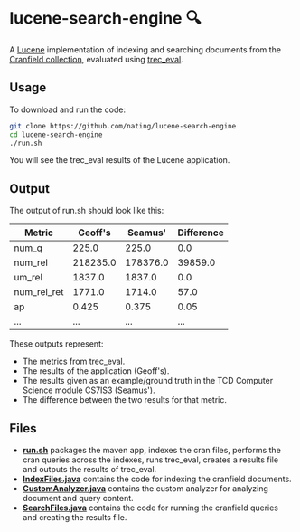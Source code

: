 # lucene-search-engine 🔍

A [Lucene](https://lucene.apache.org/) implementation of indexing and searching documents from the [Cranfield collection](http://ir.dcs.gla.ac.uk/resources/test_collections/cran/), evaluated using [trec_eval](https://trec.nist.gov/trec_eval/).

## Usage

To download and run the code:
```bash
git clone https://github.com/nating/lucene-search-engine
cd lucene-search-engine
./run.sh
```

You will see the trec_eval results of the Lucene application.

## Output

The output of run.sh should look like this:

|Metric 	|Geoff's |Seamus' |Difference	|
|---|---|---|---|
|num_q  	|225.0   |225.0   |0.0			|
|num_rel 	|218235.0|178376.0|39859.0		|
|um_rel 	|1837.0  |1837.0  |0.0			|
|num_rel_ret|1771.0  |1714.0  |57.0			|
|ap 		|0.425   |0.375   |0.05			|
|...|...|...|...|

These outputs represent: 
* The metrics from trec_eval.
* The results of the application (Geoff's).
* The results given as an example/ground truth in the TCD Computer Science module CS7IS3 (Seamus').
* The difference between the two results for that metric.

## Files

* [**run.sh**](https://github.com/nating/lucene-search-engine/blob/master/run.sh) packages the maven app, indexes the cran files, performs the cran queries across the indexes, runs trec_eval, creates a results file and outputs the results of trec_eval.
* [**IndexFiles.java**](https://github.com/nating/lucene-search-engine/blob/master/luceneapp/src/main/java/com/mycompany/luceneapp/IndexFiles.java) contains the code for indexing the cranfield documents.
* [**CustomAnalyzer.java**](https://github.com/nating/lucene-search-engine/blob/master/luceneapp/src/main/java/com/mycompany/luceneapp/CustomAnalyzer.java) contains the custom analyzer for analyzing document and query content.
* [**SearchFiles.java**](https://github.com/nating/lucene-search-engine/blob/master/luceneapp/src/main/java/com/mycompany/luceneapp/SearchFiles.java) contains the code for running the cranfield queries and creating the results file.


